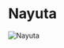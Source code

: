 # Nayuta

![Nayuta](https://static.wikia.nocookie.net/chainsaw-man/images/9/94/Nayuta_Part_2.png/revision/latest/scale-to-width-down/271?cb=20230422123541)

